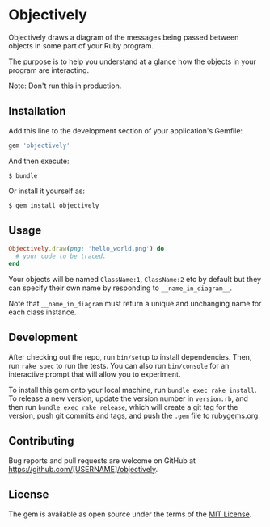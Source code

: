 # Objectively

Objectively draws a diagram of the messages being  passed between objects
in some part of your Ruby program.

The purpose is to help you understand at a glance how the objects in your
program are interacting.

Note: Don't run this in production.

## Installation

Add this line to the development section of your application's Gemfile:

```ruby
gem 'objectively'
```

And then execute:

    $ bundle

Or install it yourself as:

    $ gem install objectively

## Usage

```ruby
Objectively.draw(png: 'hello_world.png') do
  # your code to be traced.
end

```

Your objects will be named `ClassName:1`, `ClassName:2` etc by default but
they can specify their own name by responding to `__name_in_diagram__`.

Note that `__name_in_diagram` must return a unique and unchanging name for each class instance.

## Development

After checking out the repo, run `bin/setup` to install dependencies. Then, run `rake spec` to run the tests. You can also run `bin/console` for an interactive prompt that will allow you to experiment.

To install this gem onto your local machine, run `bundle exec rake install`. To release a new version, update the version number in `version.rb`, and then run `bundle exec rake release`, which will create a git tag for the version, push git commits and tags, and push the `.gem` file to [rubygems.org](https://rubygems.org).

## Contributing

Bug reports and pull requests are welcome on GitHub at https://github.com/[USERNAME]/objectively.

## License

The gem is available as open source under the terms of the [MIT License](https://opensource.org/licenses/MIT).
